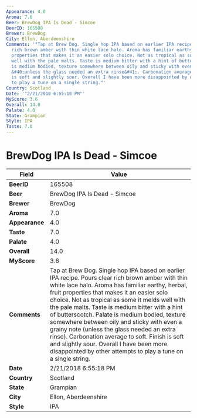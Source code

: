 ```yaml
---
Appearance: 4.0
Aroma: 7.0
Beer: BrewDog IPA Is Dead - Simcoe
BeerID: 165508
Brewer: BrewDog
City: Ellon, Aberdeenshire
Comments: '"Tap at Brew Dog. Single hop IPA based on earlier IPA recipe. Pours clear
  rich brown amber with thin white lace halo. Aroma has familiar earthy, herbal, fruit
  properties that makes it an easier solo choice. Not as tropical as some it melds
  well with the pale malts. Taste is medium bitter with a hint of butterscotch. Palate
  is medium bodied, texture somewhere between oily and sticky with even a grainy note
  &#40;unless the glass needed an extra rinse&#41;. Carbonation average to soft. Finish
  is soft and slightly sour. Overall I have been more disappointed by other attempts
  to play a tune on a single string."'
Country: Scotland
Date: '"2/21/2018 6:55:18 PM"'
MyScore: 3.6
Overall: 14.0
Palate: 4.0
State: Grampian
Style: IPA
Taste: 7.0
---
```


# BrewDog IPA Is Dead - Simcoe

| Field         | Value |
|---------------|-------|
| **BeerID** | 165508 |
| **Beer** | BrewDog IPA Is Dead - Simcoe |
| **Brewer** | BrewDog |
| **Aroma** | 7.0 |
| **Appearance** | 4.0 |
| **Taste** | 7.0 |
| **Palate** | 4.0 |
| **Overall** | 14.0 |
| **MyScore** | 3.6 |
| **Comments** | Tap at Brew Dog. Single hop IPA based on earlier IPA recipe. Pours clear rich brown amber with thin white lace halo. Aroma has familiar earthy, herbal, fruit properties that makes it an easier solo choice. Not as tropical as some it melds well with the pale malts. Taste is medium bitter with a hint of butterscotch. Palate is medium bodied, texture somewhere between oily and sticky with even a grainy note &#40;unless the glass needed an extra rinse&#41;. Carbonation average to soft. Finish is soft and slightly sour. Overall I have been more disappointed by other attempts to play a tune on a single string. |
| **Date** | 2/21/2018 6:55:18 PM |
| **Country** | Scotland |
| **State** | Grampian |
| **City** | Ellon, Aberdeenshire |
| **Style** | IPA |
